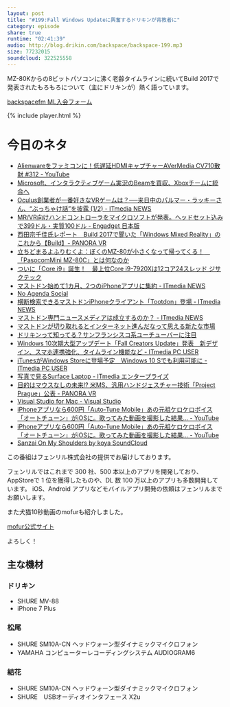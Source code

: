 ```yaml
---
layout: post
title: "#199:Fall Windows Updateに興奮するドリキンが背教者に"
category: episode
share: true
runtime: "02:41:39"
audio: http://blog.drikin.com/backspace/backspace-199.mp3
size: 77232015
soundcloud: 322525558
---
```


MZ-80Kからの8ビットパソコンに沸く老齢タイムラインに続いてBuild 2017で発表されたもろもろについて（主にドリキンが）熱く語っています。

[backspacefm ML入会フォーム](http://backspace.us11.list-manage.com/subscribe?u=09c933bd3997c1d16dbed156a&id=84b6529b91)

{% include player.html %}

# 今日のネタ

* [Alienwareをファミコンに！低遅延HDMIキャプチャーAVerMedia CV710散財 #312 - YouTube](https://www.youtube.com/watch?v=tvzYTmI4lrI)
* [Microsoft、インタラクティブゲーム実況のBeamを買収、Xboxチームに統合へ](http://www.itmedia.co.jp/news/articles/1608/12/news072.html)
* [Oculus創業者が一番好きなVRゲームは？──来日中のパルマー・ラッキーさん、“ぶっちゃけ話”を披露 (1/2) - ITmedia NEWS](http://www.itmedia.co.jp/news/articles/1705/12/news043.html)
* [MR/VR向けハンドコントローラをマイクロソフトが発表。ヘッドセット込みで399ドル・実質100ドル - Engadget 日本版](http://japanese.engadget.com/2017/05/11/mr-vr-ms-399/)
* [西田宗千佳氏レポート　Build 2017で聞いた「Windows Mixed Reality」のこれから【Build】- PANORA VR](http://panora.tokyo/27537/)
* [立ちどまるよふりむくよ：ぼくのMZ-80が小さくなって帰ってくる！　「PasocomMini MZ-80C」とは何なのか](http://www.itmedia.co.jp/news/articles/1705/11/news090.html)
* [ついに「Core i9」誕生！　最上位Core i9-7920Xは12コア24スレッド  ジサクテック](http://jisakutech.com/archives/2017/05/34111)
* [マストドン始めて1カ月、2つのiPhoneアプリに集約 - ITmedia NEWS](http://www.itmedia.co.jp/news/articles/1705/13/news017.html)
* [No Agenda Social](https://noagendasocial.com/about)
* [横断検索できるマストドンiPhoneクライアント「Tootdon」登場 - ITmedia NEWS](http://www.itmedia.co.jp/news/articles/1705/12/news083.html)
* [マストドン専門ニュースメディアは成立するのか？ - ITmedia NEWS](http://www.itmedia.co.jp/news/articles/1705/10/news125.html)
* [マストドンが切り取れるとインターネット進んだなって思える新たな市場](https://f-shin.net/fsgarage/5765)
* [ドリキンって知ってる？サンフランシスコ系ユーチューバーに注目](https://www.apuriyasan.com/2017/03/drikin/)
* [Windows 10次期大型アップデート「Fall Creators Update」発表　新デザイン、スマホ連携強化、タイムライン機能など - ITmedia PC USER](http://www.itmedia.co.jp/pcuser/articles/1705/12/news049.html)
* [iTunesがWindows Storeに登場予定　Windows 10 Sでも利用可能に - ITmedia PC USER](http://www.itmedia.co.jp/pcuser/articles/1705/12/news047.html)
* [写真で見るSurface Laptop - ITmedia エンタープライズ](http://www.itmedia.co.jp/enterprise/articles/1705/11/news039.html)
* [目的はマウスなしの未来!? 米MS、汎用ハンドジェスチャー技術「Project Prague」公表 - PANORA VR](http://panora.tokyo/27342/)
* [Visual Studio for Mac - Visual Studio](https://www.visualstudio.com/ja/vs/visual-studio-mac/)
* [iPhoneアプリなら600円「Auto-Tune Mobile」あの元祖ケロケロボイス「オートチューン」がiOSに。歌ってみた動画を撮影した結果… - YouTube](https://www.youtube.com/watch?v=gRyqySKEezA)
* [iPhoneアプリなら600円「Auto-Tune Mobile」あの元祖ケロケロボイス「オートチューン」がiOSに。歌ってみた動画を撮影した結果… - YouTube](https://www.youtube.com/watch?v=gRyqySKEezA)
* [Sanzai On My Shoulders by koya  SoundCloud](https://soundcloud.com/koya/sanzai-on-my-shoulders)

この番組はフェンリル株式会社の提供でお届けしております。

フェンリルではこれまで 300 社、500 本以上のアプリを開発しており、AppStoreで 1 位を獲得したものや、DL 数 100 万以上のアプリも多数開発しています。
iOS、Android アプリなどモバイルアプリ開発の依頼はフェンリルまでお願いします。

また犬猫10秒動画のmofurも紹介しました。

[mofur公式サイト](https://mofur.tv/)

よろしく！


## 主な機材

### ドリキン

* SHURE MV-88
* iPhone 7 Plus

### 松尾

* SHURE  SM10A-CN ヘッドウォーン型ダイナミックマイクロフォン
* YAMAHA コンピューターレコーディングシステム AUDIOGRAM6

### 結花

* SHURE  SM10A-CN ヘッドウォーン型ダイナミックマイクロフォン
* SHURE　USBオーディオインタフェース X2u
